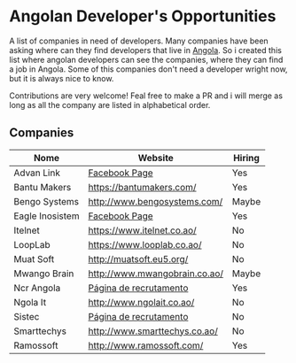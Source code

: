 # Angolan Developer's Opportunities

A list of companies in need of developers. Many companies have been asking where can they find developers that live in [Angola](https://pt.wikipedia.org/wiki/Angola). So i created this list where angolan developers can see the companies, where they can find a job in Angola. Some of this companies don't need a developer wright now, but it is always nice to know. 


Contributions are very welcome! Feal free to make a PR and i will merge as long as all the company are listed in alphabetical order.

## Companies

Nome | Website | Hiring
------------ | ------- | -------
Advan Link | [Facebook Page](goo.gl/LJSydk) | Yes
Bantu Makers | https://bantumakers.com/ | Yes
Bengo Systems  | http://www.bengosystems.com/ | Maybe
Eagle Inosistem | [Facebook Page](https://www.facebook.com/eagleinosistem/) | Yes
Itelnet | https://www.itelnet.co.ao/ | No
LoopLab | https://www.looplab.co.ao/ | No
Muat Soft | http://muatsoft.eu5.org/ | No
Mwango Brain | http://www.mwangobrain.co.ao/ | Maybe
Ncr Angola | [Página de recrutamento](https://www.ncrangola.com/accaosocial/pt/9-recrutamento/) | Yes
Ngola It | http://www.ngolait.co.ao/ | No
Sistec| [Página de recrutamento](http://sistec.co.ao/recursos-humanos/ofertas-emprego/70-ofetas-activas/103-candidatura-expontanea) | No
Smarttechys | http://www.smarttechys.co.ao/ | No
Ramossoft | http://www.ramossoft.com/ | Yes
